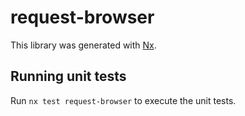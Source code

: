 # request-browser

This library was generated with [Nx](https://nx.dev).

## Running unit tests

Run `nx test request-browser` to execute the unit tests.
